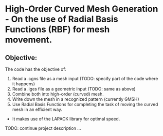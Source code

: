 # High-Order Curved Mesh Generation - On the use of Radial Basis Functions (RBF) for mesh movement.

## Objective: 
The code has the objective of:
1. Read a .cgns file as a mesh input (TODO: specify part of the code where it happens)
2. Read a .iges file as a geometric input (TODO: same as above)
3. Combine both into high-order (curved) mesh. 
4. Write down the mesh in a recognized pattern (currently GMSH)
5. Use Radial Basis Functions for completing the task of moving the curved mesh in an efficient way. 
- It makes use of the LAPACK library for optimal speed.


TODO: continue project description ...
